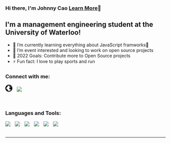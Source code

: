### Hi there, I'm Johnny Cao [Learn More](https://j253cao.github.io./)👋 



## I'm a management engineering student at the University of Waterloo!

- 🌱 I’m currently learning everything about JavaScript framworks🤣
- 👯 I’m event interested and looking to work on open source projects
- 🥅 2022 Goals: Contribute more to Open Source projects
- ⚡ Fun fact: I love to play sports and run

### Connect with me:

[<img width="22px" src="https://raw.githubusercontent.com/iconic/open-iconic/master/svg/globe.svg" />][website]
<span style="margin-left:10px;">
[<img width="22px" src="https://cdn.jsdelivr.net/npm/simple-icons@v3/icons/linkedin.svg" />][linkedin]


<br />

### Languages and Tools:

<img src="https://i0.wp.com/powerforallats.com/wp-content/uploads/2016/03/js-logo.png?fit=500%2C500" style="width:22px;">
<span style="margin-left:10px;">
<img src="https://i.stack.imgur.com/PgcSR.png" style="width:22px;">
<span style="margin-left:10px;">
<img src="https://upload.wikimedia.org/wikipedia/commons/thumb/d/d5/CSS3_logo_and_wordmark.svg/1200px-CSS3_logo_and_wordmark.svg.png" style="width:22px;">
<span style="margin-left:10px;">
<img src="https://upload.wikimedia.org/wikipedia/commons/thumb/c/c3/Python-logo-notext.svg/1200px-Python-logo-notext.svg.png" style="width:22px;">
<span style="margin-left:10px;">
<img src="https://upload.wikimedia.org/wikipedia/en/thumb/3/30/Java_programming_language_logo.svg/1200px-Java_programming_language_logo.svg.png" style="width:22px;">
<span style="margin-left:10px;">
<img src="https://i2.wp.com/beatexcel.com/wp-content/uploads/2013/07/vba-logo.png?resize=572%2C217" style="width:22px;">

<br />
<br />


---


[website]: https://j253cao.github.io./
[linkedin]: https://linkedin.com/in/codeSTACKr
